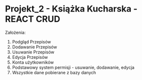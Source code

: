 # Projekt_2 - Książka Kucharska - REACT CRUD
 
Założenia:
1. Podgląd Przepisów
2. Dodawanie Przepisów
3. Usuwanie Przepisów
4. Edycja Przepisów
5. Konta użytkowników
6. Podstawowy system permisji - usuwanie, dodawanie, edycja
7. Wszystkie dane pobierane z bazy danych
